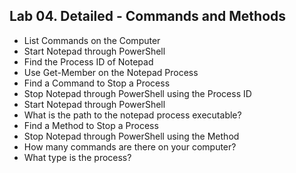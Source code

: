 ## Lab 04. Detailed - Commands and Methods

- List Commands on the Computer
- Start Notepad through PowerShell
- Find the Process ID of Notepad
- Use Get-Member on the Notepad Process
- Find a Command to Stop a Process
- Stop Notepad through PowerShell using the Process ID
- Start Notepad through PowerShell
- What is the path to the notepad process executable?
- Find a Method to Stop a Process
- Stop Notepad through PowerShell using the Method
- How many commands are there on your computer?
- What type is the process?